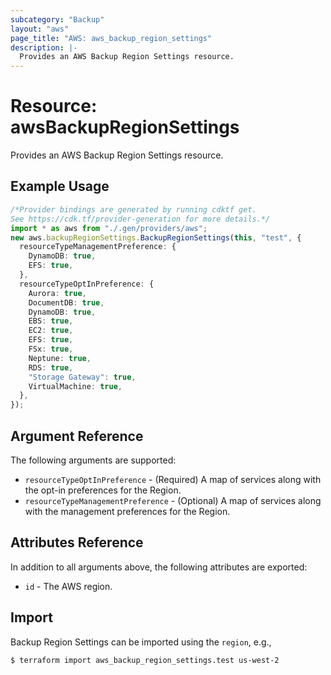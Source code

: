 ```yaml
---
subcategory: "Backup"
layout: "aws"
page_title: "AWS: aws_backup_region_settings"
description: |-
  Provides an AWS Backup Region Settings resource.
---
```


# Resource: awsBackupRegionSettings

Provides an AWS Backup Region Settings resource.

## Example Usage

```typescript
/*Provider bindings are generated by running cdktf get.
See https://cdk.tf/provider-generation for more details.*/
import * as aws from "./.gen/providers/aws";
new aws.backupRegionSettings.BackupRegionSettings(this, "test", {
  resourceTypeManagementPreference: {
    DynamoDB: true,
    EFS: true,
  },
  resourceTypeOptInPreference: {
    Aurora: true,
    DocumentDB: true,
    DynamoDB: true,
    EBS: true,
    EC2: true,
    EFS: true,
    FSx: true,
    Neptune: true,
    RDS: true,
    "Storage Gateway": true,
    VirtualMachine: true,
  },
});

```

## Argument Reference

The following arguments are supported:

* `resourceTypeOptInPreference` - (Required) A map of services along with the opt-in preferences for the Region.
* `resourceTypeManagementPreference` - (Optional) A map of services along with the management preferences for the Region.

## Attributes Reference

In addition to all arguments above, the following attributes are exported:

* `id` - The AWS region.

## Import

Backup Region Settings can be imported using the `region`, e.g.,

```console
$ terraform import aws_backup_region_settings.test us-west-2
```
